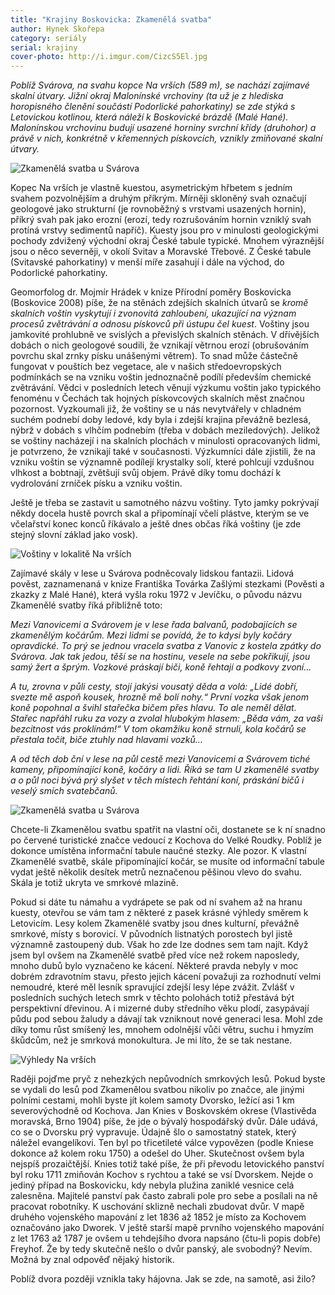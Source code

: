 ```yaml
---
title: "Krajiny Boskovicka: Zkamenělá svatba"
author: Hynek Skořepa
category: seriály
serial: krajiny
cover-photo: http://i.imgur.com/CizcS5El.jpg
---
```


*Poblíž Svárova, na svahu kopce Na vrších (589 m), se nachází zajímavé skalní útvary. Jižní okraj Malonínské vrchoviny (ta už je z hlediska horopisného členění součástí Podorlické pahorkatiny) se zde stýká s Letovickou kotlinou, která náleží k Boskovické brázdě (Malé Hané). Malonínskou vrchovinu budují usazené horniny svrchní křídy (druhohor) a právě v nich, konkrétně v křemenných pískovcích, vznikly zmiňované skalní útvary.*

<img src="http://i.imgur.com/CizcS5E.jpg" alt="Zkamenělá svatba u Svárova" class="img-responsive img-popup" data-author="Hynek Skořepa">

Kopec Na vrších je vlastně kuestou, asymetrickým hřbetem s jedním svahem pozvolnějším a druhým příkrým. Mírněji skloněný svah označují geologové jako strukturní (je rovnoběžný s vrstvami usazených hornin), příkrý svah pak jako erozní (erozí, tedy rozrušováním hornin vzniklý svah protíná vrstvy sedimentů napříč). Kuesty jsou pro v minulosti geologickými pochody zdvižený východní okraj České tabule typické. Mnohem výraznější jsou o něco severněji, v okolí Svitav a Moravské Třebové. Z České tabule (Svitavské pahorkatiny) v menší míře zasahují i dále na východ, do Podorlické pahorkatiny.

Geomorfolog dr. Mojmír Hrádek v knize Přírodní poměry Boskovicka (Boskovice 2008) píše, že na stěnách zdejších skalních útvarů se *kromě skalních voštin vyskytují i zvonovitá zahloubení, ukazující na význam procesů zvětrávání a odnosu pískovců při ústupu čel kuest*. Voštiny jsou jamkovité prohlubně ve svislých a převislých skalních stěnách. V dřívějších dobách o nich geologové soudili, že vznikají větrnou erozí (obrušováním povrchu skal zrnky písku unášenými větrem). To snad může částečně fungovat v pouštích bez vegetace, ale v našich středoevropských podmínkách se na vzniku voštin jednoznačně podílí především chemické zvětrávání. Vědci v posledních letech věnují výzkumu voštin jako typického fenoménu v Čechách tak hojných pískovcových skalních měst značnou pozornost. Vyzkoumali již, že voštiny se u nás nevytvářely v chladném suchém podnebí doby ledové, kdy byla i zdejší krajina převážně bezlesá, nýbrž v dobách s vlhčím podnebím (třeba v dobách meziledových). Jelikož se voštiny nacházejí i na skalních plochách v minulosti opracovaných lidmi, je potvrzeno, že vznikají také v současnosti. Výzkumníci dále zjistili, že na vzniku voštin se významně podílejí krystalky solí, které pohlcují vzdušnou vlhkost a bobtnají, zvětšují svůj objem. Právě díky tomu dochází k vydrolování zrníček písku a vzniku voštin.

Ještě je třeba se zastavit u samotného názvu voštiny. Tyto jamky pokrývají někdy docela hustě povrch skal a připomínají včelí plástve, kterým se ve včelařství konec konců říkávalo a ještě dnes občas říká voštiny (je zde stejný slovní základ jako vosk).

<img src="http://i.imgur.com/RFPLLCO.jpg" alt="Voštiny v lokalitě Na vrších" class="img-responsive img-popup" data-author="Hynek Skořepa">

Zajímavé skály v lese u Svárova podněcovaly lidskou fantazii. Lidová pověst, zaznamenaná v knize Františka Továrka Zašlými stezkami (Pověsti a zkazky z Malé Hané), která vyšla roku 1972 v Jevíčku, o původu názvu Zkamenělé svatby říká přibližně toto:

*Mezi Vanovicemi a Svárovem je v lese řada balvanů, podobajících se zkamenělým kočárům. Mezi lidmi se povídá, že to kdysi byly kočáry opravdické. To prý se jednou vracela svatba z Vanovic z kostela zpátky do Svárova. Jak tak jedou, těší se na hostinu, vesele na sebe pokřikují, jsou samý žert a šprým. Vozkové práskají biči, koně řehtají a podkovy zvoní…*

*A tu, zrovna v půli cesty, stojí jakýsi vousatý děda a volá: „Lidé dobří, svezte mě aspoň kousek, hrozně mě bolí nohy.“ První vozka však jenom koně popohnal a švihl stařečka bičem přes hlavu. To ale neměl dělat. Stařec napřáhl ruku za vozy a zvolal hlubokým hlasem: „Běda vám, za vaši bezcitnost vás proklínám!“ V tom okamžiku koně strnuli, kola kočárů se přestala točit, biče ztuhly nad hlavami vozků…*

*A od těch dob ční v lese na půl cestě mezi Vanovicemi a Svárovem tiché kameny, připomínající koně, kočáry a lidi. Říká se tam U zkamenělé svatby a o půl noci bývá prý slyšet v těch místech řehtání koní, práskání bičů i veselý smích svatebčanů.*

<img src="http://i.imgur.com/4YEl8NX.jpg" alt="Zkamenělá svatba u Svárova" class="img-responsive img-popup" data-author="Hynek Skořepa">

Chcete-li Zkamenělou svatbu spatřit na vlastní oči, dostanete se k ní snadno po červené turistické značce vedoucí z Kochova do Velké Roudky. Poblíž je dokonce umístěna informační tabule naučné stezky. Ale pozor. K vlastní Zkamenělé svatbě, skále připomínající kočár, se musíte od informační tabule vydat ještě několik desítek metrů neznačenou pěšinou vlevo do svahu. Skála je totiž ukryta ve smrkové mlazině.

Pokud si dáte tu námahu a vydrápete se pak od ní svahem až na hranu kuesty, otevřou se vám tam z některé z pasek krásné výhledy směrem k Letovicím. Lesy kolem Zkamenělé svatby jsou dnes kulturní, převážně smrkové, místy s borovicí. V původních listnatých porostech byl jistě významně zastoupený dub. Však ho zde lze dodnes sem tam najít. Když jsem byl ovšem na Zkamenělé svatbě před více než rokem naposledy, mnoho dubů bylo vyznačeno ke kácení. Některé pravda nebyly v moc dobrém zdravotním stavu, přesto jejich kácení považuji za rozhodnutí velmi nemoudré, které měl lesník spravující zdejší lesy lépe zvážit. Zvlášť v posledních suchých letech smrk v těchto polohách totiž přestává být perspektivní dřevinou. A i mizerné duby středního věku plodí, zasypávají půdu pod sebou žaludy a dávají tak vzniknout nové generaci lesa. Mohl zde díky tomu růst smíšený les, mnohem odolnější vůči větru, suchu i hmyzím škůdcům, než je smrková monokultura. Je mi líto, že se tak nestane.

<img src="http://i.imgur.com/l5Mx3yg.jpg" alt="Výhledy Na vrších" class="img-responsive img-popup" data-author="Hynek Skořepa">

Raději pojďme pryč z nehezkých nepůvodních smrkových lesů. Pokud byste se vydali do lesů pod Zkamenělou svatbou nikoliv po značce, ale jinými polními cestami, mohli byste jít kolem samoty Dvorsko, ležící asi 1 km severovýchodně od Kochova. Jan Knies v Boskovském okrese (Vlastivěda moravská, Brno 1904) píše, že jde o bývalý hospodářský dvůr. Dále udává, co se o Dvorsku prý vypravuje. Údajně šlo o samostatný statek, který náležel evangelíkovi. Ten byl po třicetileté válce vypovězen (podle Kniese dokonce až kolem roku 1750) a odešel do Uher. Skutečnost ovšem byla nejspíš prozaičtější. Knies totiž také píše, že při převodu letovického panství byl roku 1711 zmiňován Kochov s rychtou a také se vsí Dvorskem. Nejde o jediný případ na Boskovicku, kdy nebyla plužina zaniklé vesnice celá zalesněna. Majitelé panství pak často zabrali pole pro sebe a posílali na ně pracovat robotníky. K uschování sklizně nechali zbudovat dvůr. V mapě druhého vojenského mapování z let 1836 až 1852 je místo za Kochovem označováno jako Dworek. V ještě starší mapě prvního vojenského mapování z let 1763 až 1787 je ovšem u tehdejšího dvora napsáno (čtu-li popis dobře) Freyhof. Že by tedy skutečně nešlo o dvůr panský, ale svobodný? Nevím. Možná by znal odpověď nějaký historik.

Poblíž dvora později vznikla taky hájovna. Jak se zde, na samotě, asi žilo?

